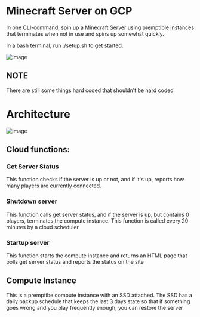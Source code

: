 # Minecraft Server on GCP
In one CLI-command, spin up a Minecraft Server using premptible instances that terminates when not in use and spins up somewhat quickly.

In a bash terminal, run ./setup.sh to get started.

![image](https://user-images.githubusercontent.com/2086176/172011170-1ab877c7-f7d2-419e-8988-07282b905405.png)


## NOTE
There are still some things hard coded that shouldn't be hard coded


# Architecture 

![image](https://user-images.githubusercontent.com/2086176/172014347-7acbb56b-5058-4cff-8979-f209072931bd.png)

## Cloud functions: 
### Get Server Status
This function checks if the server is up or not, and if it's up, reports how many players are currently connected.

### Shutdown server
This function calls get server status, and if the server is up, but contains 0 players, terminates the compute instance.
This function is called every 20 minutes by a cloud scheduler

### Startup server
This function starts the compute instance and returns an HTML page that polls get server status and reports the status on the site

## Compute Instance
This is a premptibe compute instance with an SSD attached.
The SSD has a daily backup schedule that keeps the last 3 days state so that if something goes wrong and you play frequently enough, you can restore the server
